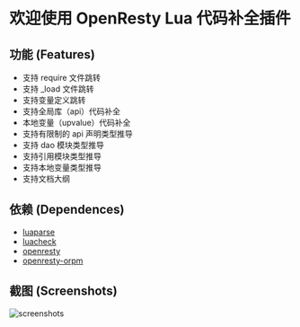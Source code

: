 # 欢迎使用 OpenResty Lua 代码补全插件

## 功能 (Features)

* 支持 require 文件跳转
* 支持 _load 文件跳转
* 支持变量定义跳转
* 支持全局库（api）代码补全
* 本地变量（upvalue）代码补全
* 支持有限制的 api 声明类型推导
* 支持 dao 模块类型推导
* 支持引用模块类型推导
* 支持本地变量类型推导
* 支持文档大纲

## 依赖 (Dependences)

* [luaparse](https://github.com/fstirlitz/luaparse)
* [luacheck](https://github.com/mpeterv/luacheck)
* [openresty](https://openresty.org/)
* [openresty-orpm](https://github.com/killsen/openresty-orpm)

## 截图 (Screenshots)

![screenshots](https://raw.githubusercontent.com/killsen/openresty-vsce/master/images/screenshots.png)

